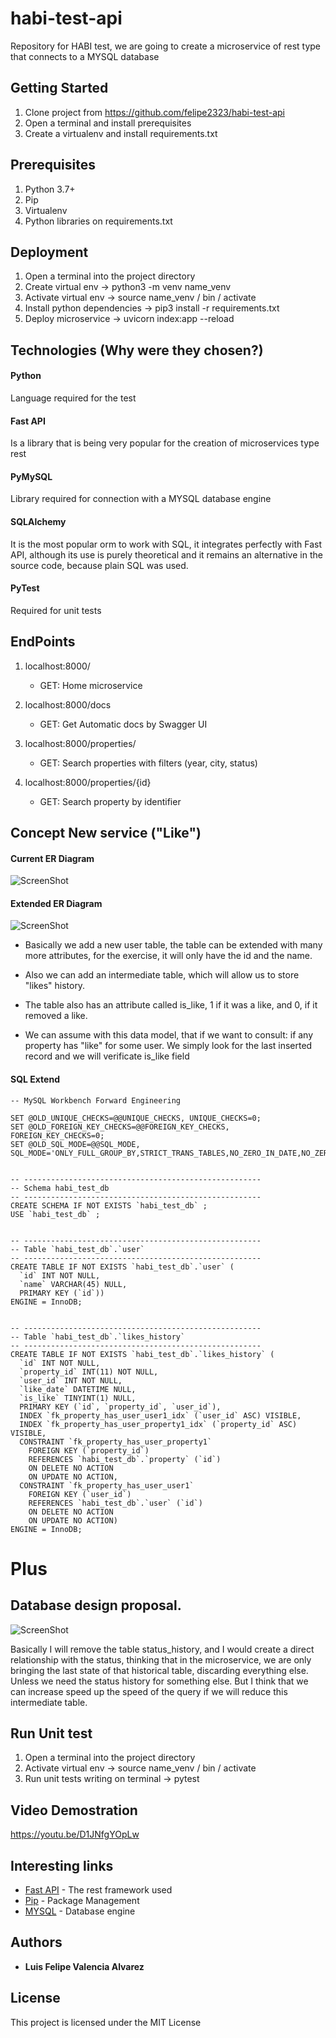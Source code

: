 # habi-test-api
Repository for HABI test, we are going to create a microservice of  rest type that connects to a MYSQL database

## Getting Started

1) Clone project from https://github.com/felipe2323/habi-test-api
2) Open a terminal and install prerequisites
3) Create a virtualenv and install requirements.txt

## Prerequisites

1) Python 3.7+
2) Pip
3) Virtualenv
4) Python libraries on requirements.txt 

## Deployment 

1) Open a terminal into the project directory
2) Create virtual env -> python3 -m venv name_venv
3) Activate virtual env -> source name_venv / bin / activate
4) Install python dependencies -> pip3 install -r requirements.txt
5) Deploy microservice -> uvicorn index:app --reload

## Technologies (Why were they chosen?)

#### Python
Language required for the test

#### Fast API
Is a library that is being very popular for the creation of microservices type rest

#### PyMySQL
Library required for connection with a MYSQL database engine

#### SQLAlchemy
It is the most popular orm to work with SQL, it integrates perfectly with Fast API, 
although its use is purely theoretical and it remains an alternative in the source code, 
because plain SQL was used.

#### PyTest
Required for unit tests

## EndPoints 

1) localhost:8000/
	- GET: Home microservice
	
2) localhost:8000/docs
	- GET: Get Automatic docs by Swagger UI
	
3) localhost:8000/properties/
	- GET: Search properties with filters (year, city, status)
	
4) localhost:8000/properties/{id}
	- GET: Search property by identifier
	


## Concept New service ("Like")

#### Current ER Diagram

![ScreenShot](/screnshots/entity_current.png)


#### Extended ER Diagram

![ScreenShot](/screnshots/entity_extend.png)

* Basically we add a new user table, the table can be extended with many more attributes, 
for the exercise, it will only have the id and the name.

* Also we can add an intermediate table, which will allow us to store "likes" history.

* The table also has an attribute called is_like, 1 if it was a like, and 0, if it removed a like.

* We can assume with this data model, that if we want to consult: 
if any property has "like" for some user. We simply look for the last inserted record 
and we will verificate is_like field

#### SQL Extend

```
-- MySQL Workbench Forward Engineering

SET @OLD_UNIQUE_CHECKS=@@UNIQUE_CHECKS, UNIQUE_CHECKS=0;
SET @OLD_FOREIGN_KEY_CHECKS=@@FOREIGN_KEY_CHECKS, FOREIGN_KEY_CHECKS=0;
SET @OLD_SQL_MODE=@@SQL_MODE, SQL_MODE='ONLY_FULL_GROUP_BY,STRICT_TRANS_TABLES,NO_ZERO_IN_DATE,NO_ZERO_DATE,ERROR_FOR_DIVISION_BY_ZERO,NO_ENGINE_SUBSTITUTION';


-- -----------------------------------------------------
-- Schema habi_test_db
-- -----------------------------------------------------
CREATE SCHEMA IF NOT EXISTS `habi_test_db` ;
USE `habi_test_db` ;


-- -----------------------------------------------------
-- Table `habi_test_db`.`user`
-- -----------------------------------------------------
CREATE TABLE IF NOT EXISTS `habi_test_db`.`user` (
  `id` INT NOT NULL,
  `name` VARCHAR(45) NULL,
  PRIMARY KEY (`id`))
ENGINE = InnoDB;


-- -----------------------------------------------------
-- Table `habi_test_db`.`likes_history`
-- -----------------------------------------------------
CREATE TABLE IF NOT EXISTS `habi_test_db`.`likes_history` (
  `id` INT NOT NULL,
  `property_id` INT(11) NOT NULL,
  `user_id` INT NOT NULL,
  `like_date` DATETIME NULL,
  `is_like` TINYINT(1) NULL,
  PRIMARY KEY (`id`, `property_id`, `user_id`),
  INDEX `fk_property_has_user_user1_idx` (`user_id` ASC) VISIBLE,
  INDEX `fk_property_has_user_property1_idx` (`property_id` ASC) VISIBLE,
  CONSTRAINT `fk_property_has_user_property1`
    FOREIGN KEY (`property_id`)
    REFERENCES `habi_test_db`.`property` (`id`)
    ON DELETE NO ACTION
    ON UPDATE NO ACTION,
  CONSTRAINT `fk_property_has_user_user1`
    FOREIGN KEY (`user_id`)
    REFERENCES `habi_test_db`.`user` (`id`)
    ON DELETE NO ACTION
    ON UPDATE NO ACTION)
ENGINE = InnoDB;

```

# Plus 




## Database design proposal.

![ScreenShot](/screnshots/entity_modify.png)

Basically I will remove the table status_history, and I would create a direct relationship with the status, thinking that in the microservice, 
we are only bringing the last state of that historical table, discarding everything else. Unless we need the status history for something else. 
But I think that we can increase speed up the speed of the query if we will reduce this intermediate table.



## Run Unit test

1) Open a terminal into the project directory
2) Activate virtual env -> source name_venv / bin / activate
3) Run unit tests writing on terminal -> pytest


## Video Demostration

https://youtu.be/D1JNfgYOpLw

		
## Interesting links

* [Fast API](https://fastapi.tiangolo.com/) - The rest framework used
* [Pip](https://pypi.org/project/pip/) - Package Management
* [MYSQL](https://www.mysql.com/) - Database engine


## Authors

* **Luis Felipe Valencia Alvarez**

## License

This project is licensed under the MIT License
